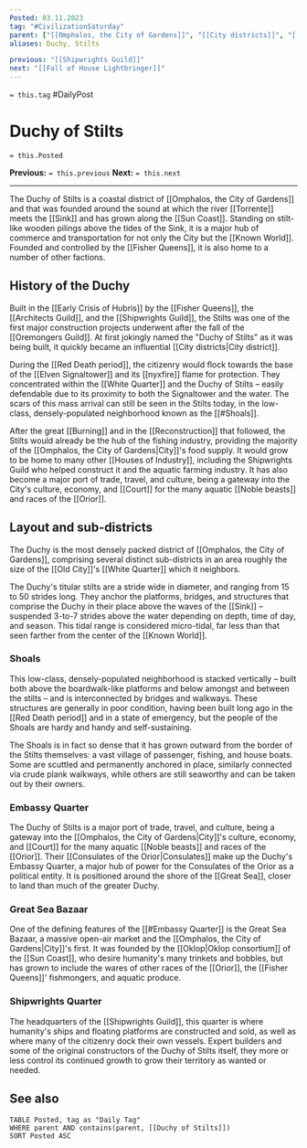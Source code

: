 ```yaml
---
Posted: 03.11.2023
tag: "#CivilizationSaturday"
parent: ["[[Omphalos, the City of Gardens]]", "[[City districts]]", "[[Fisher Queens]]"]
aliases: Duchy, Stilts

previous: "[[Shipwrights Guild]]"
next: "[[Fall of House Lightbringer]]"
---
```

`= this.tag` #DailyPost 
# Duchy of Stilts
`= this.Posted`

**Previous:** `= this.previous`
**Next:** `= this.next`

---

The Duchy of Stilts is a coastal district of [[Omphalos, the City of Gardens]] and that was founded around the sound at which the river [[Torrente]] meets the [[Sink]] and has grown along the [[Sun Coast]]. Standing on stilt-like wooden pilings above the tides of the Sink, it is a major hub of commerce and transportation for not only the City but the [[Known World]]. Founded and controlled by the [[Fisher Queens]], it is also home to a number of other factions.

## History of the Duchy

Built in the [[Early Crisis of Hubris]] by the [[Fisher Queens]], the [[Architects Guild]], and the [[Shipwrights Guild]], the Stilts was one of the first major construction projects underwent after the fall of the [[Oremongers Guild]]. At first jokingly named the "Duchy of Stilts" as it was being built, it quickly became an influential [[City districts|City district]].

During the [[Red Death period]], the citizenry would flock towards the base of the [[Elven Signaltower]] and its [[nyxfire]] flame for protection. They concentrated within the [[White Quarter]] and the Duchy of Stilts – easily defendable due to its proximity to both the Signaltower and the water. The scars of this mass arrival can still be seen in the Stilts today, in the low-class, densely-populated neighborhood known as the [[#Shoals]].

After the great [[Burning]] and in the [[Reconstruction]] that followed, the Stilts would already be the hub of the fishing industry, providing the majority of the [[Omphalos, the City of Gardens|City]]'s food supply. It would grow to be home to many other [[Houses of Industry]], including the Shipwrights Guild who helped construct it and the aquatic farming industry. It has also become a major port of trade, travel, and culture, being a gateway into the City's culture, economy, and [[Court]] for the many aquatic [[Noble beasts]] and races of the [[Orior]].

## Layout and sub-districts

The Duchy is the most densely packed district of [[Omphalos, the City of Gardens]], comprising several distinct sub-districts in an area roughly the size of the [[Old City]]'s [[White Quarter]] which it neighbors.

The Duchy's titular stilts are a stride wide in diameter, and ranging from 15 to 50 strides long. They anchor the platforms, bridges, and structures that comprise the Duchy in their place above the waves of the [[Sink]] – suspended 3-to-7 strides above the water depending on depth, time of day, and season. This tidal range is considered micro-tidal, far less than that seen farther from the center of the [[Known World]].

### Shoals

This low-class, densely-populated neighborhood is stacked vertically – built both above the boardwalk-like platforms and below amongst and between the stilts – and is interconnected by bridges and walkways. These structures are generally in poor condition, having been built long ago in the [[Red Death period]] and in a state of emergency, but the people of the Shoals are hardy and handy and self-sustaining.

The Shoals is in fact so dense that it has grown outward from the border of the Stilts themselves: a vast village of passenger, fishing, and house boats. Some are scuttled and permanently anchored in place, similarly connected via crude plank walkways, while others are still seaworthy and can be taken out by their owners.

### Embassy Quarter

The Duchy of Stilts is a major port of trade, travel, and culture, being a gateway into the [[Omphalos, the City of Gardens|City]]'s culture, economy, and [[Court]] for the many aquatic [[Noble beasts]] and races of the [[Orior]]. Their [[Consulates of the Orior|Consulates]] make up the Duchy's Embassy Quarter, a major hub of power for the Consulates of the Orior as a political entity. It is positioned around the shore of the [[Great Sea]], closer to land than much of the greater Duchy.

### Great Sea Bazaar

One of the defining features of the [[#Embassy Quarter]] is the Great Sea Bazaar, a massive open-air market and the [[Omphalos, the City of Gardens|City]]'s first. It was founded by the [[Oklop|Oklop consortium]] of the [[Sun Coast]], who desire humanity's many trinkets and bobbles, but has grown to include the wares of other races of the [[Orior]], the [[Fisher Queens]]' fishmongers, and aquatic produce.

### Shipwrights Quarter

The headquarters of the [[Shipwrights Guild]], this quarter is where humanity's ships and floating platforms are constructed and sold, as well as where many of the citizenry dock their own vessels. Expert builders and some of the original constructors of the Duchy of Stilts itself, they more or less control its continued growth to grow their territory as wanted or needed.

## See also
```dataview
TABLE Posted, tag as "Daily Tag"
WHERE parent AND contains(parent, [[Duchy of Stilts]])
SORT Posted ASC
```
